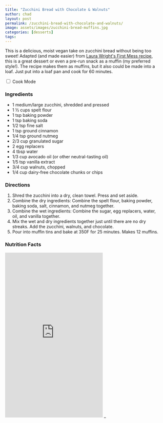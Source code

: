 ```yaml
---
title: "Zucchini Bread with Chocolate & Walnuts"
author: chad
layout: post
permalink: /zucchini-bread-with-chocolate-and-walnuts/
image: assets/images/zucchini-bread-muffins.jpg
categories: [desserts]
tags:
---
```


This is a delicious, moist vegan take on zucchini bread without being too sweet! Adapted 
(and made easier) from [Laura Wright's First Mess recipe](https://thefirstmess.com/2020/08/12/vegan-spelt-zucchini-bread-recipe/#recipe), 
this is a great dessert or even a pre-run snack as a muffin (my preferred style!). The 
recipe makes them as muffins, but it also could be made into a loaf. Just put into a 
loaf pan and cook for 60 minutes.

<div class="switch-container">
  <label class="switch">
    <input type="checkbox" id="cook-mode-toggle">
    <span class="slider"></span>
  </label>
  <span class="toggle-label">Cook Mode</span>
</div>


<h3> Ingredients </h3>

- 1 medium/large zucchini, shredded and pressed
- 1 ½ cups spelt flour
- 1 tsp baking powder
- 1 tsp baking soda 
- 1/2 tsp fine salt
- 1 tsp ground cinnamon
- 1/4 tsp ground nutmeg
- 2/3 cup granulated sugar
- 2 egg replacers
- 4 tbsp water
- 1/3 cup avocado oil (or other neutral-tasting oil)
- 1/5 tsp vanilla extract 
- 3/4 cup walnuts, chopped
- 1/4 cup dairy-free chocolate chunks or chips

<h3> Directions </h3>

1. Shred the zucchini into a dry, clean towel. Press and set aside. 
2. Combine the dry ingredients: Combine the spelt flour, baking powder, baking soda, salt, cinnamon, and nutmeg together. 
3. Combine the wet ingredients: Combine the sugar, egg replacers, water, oil, and vanilla together. 
4. Mix the wet and dry ingredients together just until there are no dry streaks. Add the zucchini, walnuts, and chocolate. 
5. Pour into muffin tins and bake at 350F for 25 minutes. Makes 12 muffins. 

<h3> Nutrition Facts </h3>

<iframe title="CRONOMETER.com" width="320" height="540" src="https://cronometer.com/facts.html?food=39079755&measure=117096013&labelType=AMERICAN_2016" frameborder="0"></iframe>
_